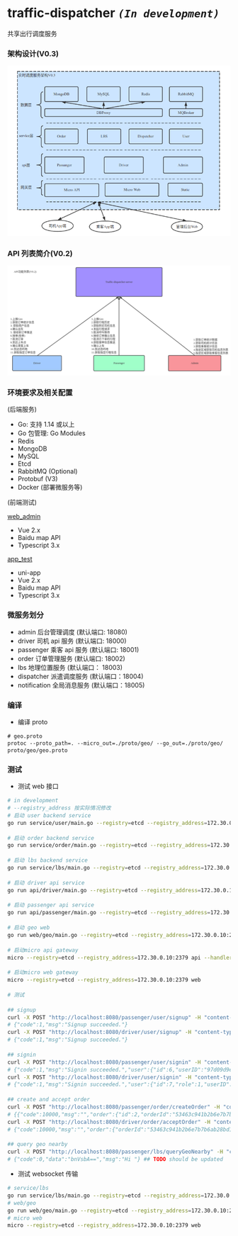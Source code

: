 # traffic-dispatcher _`(In development)`_

共享出行调度服务

### 架构设计(V0.3)

![archi_0.3.png](https://raw.githubusercontent.com/moxiaomomo/traffic-dispatcher/master/doc/archi/archi_0.3.png)

### API 列表简介(V0.2)

![api-design_0.2.png](https://raw.githubusercontent.com/moxiaomomo/traffic-dispatcher/master/doc/archi/api-design_0.2.png)

### 环境要求及相关配置

(后端服务)

- Go: 支持 1.14 或以上
- Go 包管理: Go Modules
- Redis
- MongoDB
- MySQL
- Etcd
- RabbitMQ (Optional)
- Protobuf (V3)
- Docker (部署微服务等)

(前端测试)

[web_admin](https://github.com/moxiaomomo/traffic-dispatcher-admin)

- Vue 2.x
- Baidu map API
- Typescript 3.x

[app_test](https://github.com/moxiaomomo/traffic-dispatcher-cli)

- uni-app
- Vue 2.x
- Baidu map API
- Typescript 3.x

### 微服务划分

- admin 后台管理调度 (默认端口: 18080)
- driver 司机 api 服务 (默认端口: 18000)
- passenger 乘客 api 服务 (默认端口: 18001)
- order 订单管理服务 (默认端口: 18002)
- lbs 地理位置服务 (默认端口： 18003)
- dispatcher 派遣调度服务 (默认端口：18004)
- notification 全局消息服务 (默认端口：18005)

### 编译

- 编译 proto

```shell
# geo.proto
protoc --proto_path=. --micro_out=./proto/geo/ --go_out=./proto/geo/ proto/geo/geo.proto
```

### 测试

- 测试 web 接口

```bash
# in development
# --registry_address 按实际情况修改
# 启动 user backend service
go run service/user/main.go --registry=etcd --registry_address=172.30.0.10:2379

# 启动 order backend service
go run service/order/main.go --registry=etcd --registry_address=172.30.0.10:2379

# 启动 lbs backend service
go run service/lbs/main.go --registry=etcd --registry_address=172.30.0.10:2379

# 启动 driver api service
go run api/driver/main.go --registry=etcd --registry_address=172.30.0.10:2379

# 启动 passenger api service
go run api/passenger/main.go --registry=etcd --registry_address=172.30.0.10:2379

# 启动 geo web
go run web/geo/main.go --registry=etcd --registry_address=172.30.0.10:2379

# 启动micro api gateway
micro --registry=etcd --registry_address=172.30.0.10:2379 api --handler=api

# 启动micro web gateway
micro --registry=etcd --registry_address=172.30.0.10:2379 web

# 测试

## signup
curl -X POST "http://localhost:8080/passenger/user/signup" -H "content-type:application/json" -d '{"role":0,"userName":"xiaomo","userPwd":"123456"}'
# {"code":1,"msg":"Signup succeeded."}
curl -X POST "http://localhost:8080/driver/user/signup" -H "content-type:application/json" -d '{"role":1,"userName":"xiaohua","userPwd":"123456"}'
# {"code":1,"msg":"Signup succeeded."}

## signin
curl -X POST "http://localhost:8080/passenger/user/signin" -H "content-type:application/json" -d '{"role":0,"userName":"xiaomo","userPwd":"123456"}'
# {"code":1,"msg":"Signin succeeded.","user":{"id":6,"userID":"97d09d9efec8df12cfd093a79599efff","userName":"xiaomo","userPwd":"123456","lastActive":18446744011573954816,"token":"a3170402fa50535a38fe1a63aff749335f47d8fa"}}
curl -X POST "http://localhost:8080/driver/user/signin" -H "content-type:application/json" -d '{"role":0,"userName":"xiaohua","userPwd":"123456"}'
# {"code":1,"msg":"Signin succeeded.","user":{"id":7,"role":1,"userID":"8c920cfdf46bdcc7744335e44684e594","userName":"xiaohua","userPwd":"123456","token":"c009573d73644d81e126668527ef05f65f47d8d8"}}

## create and accept order
curl -X POST "http://localhost:8080/passenger/order/createOrder" -H "content-type:application/json" -d '{"srcGeo":"[110,26]","destGeo":"[112,30]","passengerId":"97d09d9efec8df12cfd093a79599efff"}'
# {{"code":10000,"msg":"","order":{"id":2,"orderId":"53463c941b2b6e7b7b6ab28bd13b31ae","srcGeo":"[110,26]","destGeo":"[112,30]","createAt":1598544547,"passengerId":"97d09d9efec8df12cfd093a79599efff"}}
curl -X POST "http://localhost:8080/driver/order/acceptOrder" -H "content-type:application/json" -d '{"orderId":"53463c941b2b6e7b7b6ab28bd13b31ae","driverId":"8c920cfdf46bdcc7744335e44684e594"}'
# {"code":10000,"msg":"","order":{"orderId":"53463c941b2b6e7b7b6ab28bd13b31ae","acceptAt":1598544858,"driverId":"8c920cfdf46bdcc7744335e44684e594","status":1}}

## query geo nearby
curl -X POST "http://localhost:8080/passenger/lbs/queryGeoNearby" -H "content-type:application/json" -d '{"geo":{"lat":26,"lng":110},"role":1}'
# {"code":0,"data":"bnVsbA==","msg":"Hi "} ## TODO should be updated
```

- 测试 websocket 传输

```bash
# service/lbs
go run service/lbs/main.go --registry=etcd --registry_address=172.30.0.10:2379
# web/geo
go run web/geo/main.go --registry=etcd --registry_address=172.30.0.10:2379
# micro web
micro --registry=etcd --registry_address=172.30.0.10:2379 web
```
